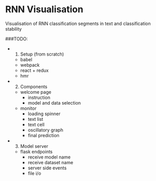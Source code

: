 # RNN Visualisation

Visualisation of RNN classification segments in text and classification stability

###TODO:
  - 1. Setup (from scratch)
    - babel
    - webpack
    - react + redux
    - hmr
  - 2. Components
    - welcome page
      - instruction
      - model and data selection
    - monitor
      - loading spinner
      - text list
      - text cell
      - oscillatory graph
      - final prediction
  - 3. Model server
    - flask endpoints
      - receive model name
      - receive dataset name
      - server side events
      - file i/o
